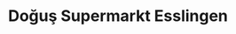 ---
title: "Doğuş Supermarkt Esslingen"
url: /esslingen-am-neckar/dogus-supermarkt-esslingen/
shop: Supermarkt
---